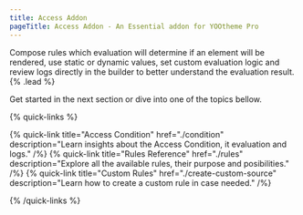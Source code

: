 ```yaml
---
title: Access Addon
pageTitle: Access Addon - An Essential addon for YOOtheme Pro
---
```


Compose rules which evaluation will determine if an element will be rendered, use static or dynamic values, set custom evaluation logic and review logs directly in the builder to better understand the evaluation result. {% .lead %}

Get started in the next section or dive into one of the topics bellow.

{% quick-links %}

{% quick-link title="Access Condition" href="./condition" description="Learn insights about the Access Condition, it evaluation and logs." /%}
{% quick-link title="Rules Reference" href="./rules" description="Explore all the available rules, their purpose and posibilities." /%}
{% quick-link title="Custom Rules" href="./create-custom-source" description="Learn how to create a custom rule in case needed." /%}

{% /quick-links %}
